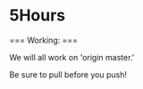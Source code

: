 # 5Hours

=== Working: ===

We will all work on 'origin master.'

Be sure to pull before you push!

